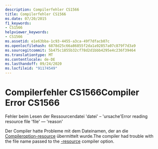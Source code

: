 ```yaml
---
description: Compilerfehler CS1566
title: Compilerfehler CS1566
ms.date: 07/20/2015
f1_keywords:
- CS1566
helpviewer_keywords:
- CS1566
ms.assetid: e1e63bba-1c93-4455-a3ca-49f7dfacb07c
ms.openlocfilehash: 6878d25c66a86855f2da1a92857a07c879f7d3a9
ms.sourcegitcommit: 5b475c1855b32cf78d2d1bbb4295e4c236f39464
ms.translationtype: MT
ms.contentlocale: de-DE
ms.lasthandoff: 09/24/2020
ms.locfileid: "91174549"
---
```

# <a name="compiler-error-cs1566"></a><span data-ttu-id="9e401-103">Compilerfehler CS1566</span><span class="sxs-lookup"><span data-stu-id="9e401-103">Compiler Error CS1566</span></span>

<span data-ttu-id="9e401-104">Fehler beim Lesen der Ressourcendatei 'datei' – 'ursache'</span><span class="sxs-lookup"><span data-stu-id="9e401-104">Error reading resource file 'file' — 'reason'</span></span>  
  
 <span data-ttu-id="9e401-105">Der Compiler hatte Probleme mit dem Dateinamen, der an die [Compileroption-resource](../language-reference/compiler-options/resource-compiler-option.md) übermittelt wurde.</span><span class="sxs-lookup"><span data-stu-id="9e401-105">The compiler had trouble with the file name passed to the [-resource](../language-reference/compiler-options/resource-compiler-option.md) compiler option.</span></span>
